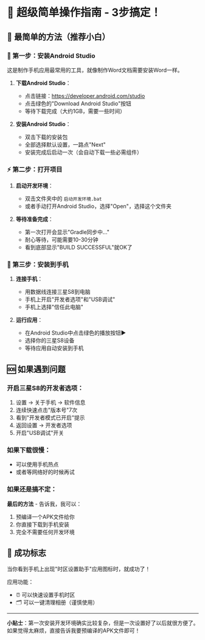 # 🎯 超级简单操作指南 - 3步搞定！

## 📱 最简单的方法（推荐小白）

### 🚀 第一步：安装Android Studio
这是制作手机应用最常用的工具，就像制作Word文档需要安装Word一样。

1. **下载Android Studio**：
   - 点击链接：https://developer.android.com/studio
   - 点击绿色的"Download Android Studio"按钮
   - 等待下载完成（大约1GB，需要一些时间）

2. **安装Android Studio**：
   - 双击下载的安装包
   - 全部选择默认设置，一路点"Next"
   - 安装完成后启动一次（会自动下载一些必需组件）

### ⚡ 第二步：打开项目
1. **启动开发环境**：
   - 双击文件夹中的 `启动开发环境.bat`
   - 或者手动打开Android Studio，选择"Open"，选择这个文件夹

2. **等待准备完成**：
   - 第一次打开会显示"Gradle同步中..."
   - 耐心等待，可能需要10-30分钟
   - 看到底部显示"BUILD SUCCESSFUL"就OK了

### 📲 第三步：安装到手机
1. **连接手机**：
   - 用数据线连接三星S8到电脑
   - 手机上开启"开发者选项"和"USB调试"
   - 手机上选择"信任此电脑"

2. **运行应用**：
   - 在Android Studio中点击绿色的播放按钮▶️
   - 选择你的三星S8设备
   - 等待应用自动安装到手机

## 🆘 如果遇到问题

### 开启三星S8的开发者选项：
1. 设置 → 关于手机 → 软件信息
2. 连续快速点击"版本号"7次
3. 看到"开发者模式已开启"提示
4. 返回设置 → 开发者选项
5. 开启"USB调试"开关

### 如果下载很慢：
- 可以使用手机热点
- 或者等网络好的时候再试

### 如果还是搞不定：
**最后的方法** - 告诉我，我可以：
1. 预编译一个APK文件给你
2. 你直接下载到手机安装
3. 完全不需要任何开发环境

## 🎉 成功标志

当你看到手机上出现"时区设置助手"应用图标时，就成功了！

应用功能：
- ⏰ 可以快速设置手机时区
- 🗂️ 可以一键清理相册（谨慎使用）

---

**小贴士**：第一次安装开发环境确实比较复杂，但是一次设置好了以后就很方便了。如果觉得太麻烦，直接告诉我要预编译的APK文件即可！